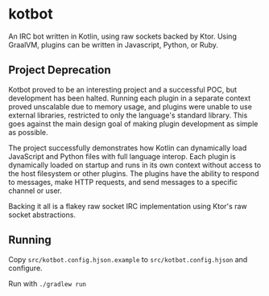 # kotbot
An IRC bot written in Kotlin, using raw sockets backed by Ktor. Using GraalVM, plugins can be written in Javascript, Python, or Ruby.

## Project Deprecation
Kotbot proved to be an interesting project and a successful POC, but development has been halted. Running each plugin in a separate context proved unscalable due to memory usage, and plugins were unable to use external libraries, restricted to only the language's standard library. This goes against the main design goal of making plugin development as simple as possible.

The project successfully demonstrates how Kotlin can dynamically load JavaScript and Python files with full language interop. Each plugin is dynamically loaded on startup and runs in its own context without access to the host filesystem or other plugins. The plugins have the ability to respond to messages, make HTTP requests, and send messages to a specific channel or user.

Backing it all is a flakey raw socket IRC implementation using Ktor's raw socket abstractions.

## Running
Copy `src/kotbot.config.hjson.example` to `src/kotbot.config.hjson` and configure.

Run with `./gradlew run`
